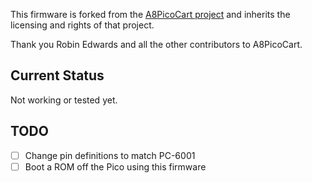 This firmware is forked from the [A8PicoCart project](https://github.com/robinhedwards/A8PicoCart) and inherits the licensing and rights of that project.

Thank you Robin Edwards and all the other contributors to A8PicoCart.

## Current Status
Not working or tested yet.

## TODO
 - [ ] Change pin definitions to match PC-6001
 - [ ] Boot a ROM off the Pico using this firmware
